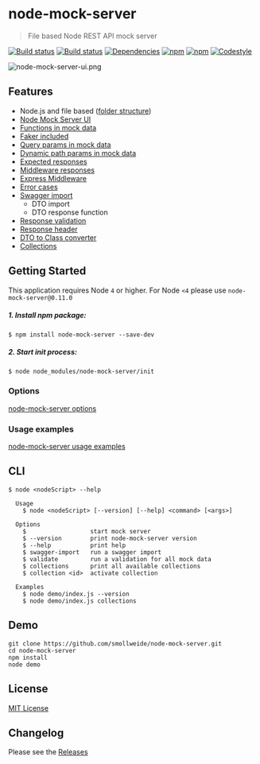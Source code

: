 
# node-mock-server

> File based Node REST API mock server

[![Build status](https://img.shields.io/travis/smollweide/node-mock-server/master.svg)](https://travis-ci.org/smollweide/node-mock-server)
[![Build status](https://ci.appveyor.com/api/projects/status/tfluudfe4s7810w8/branch/master?svg=true)](https://ci.appveyor.com/project/smollweide/node-mock-server/branch/master)
[![Dependencies](https://img.shields.io/david/smollweide/node-mock-server/master.svg)](https://david-dm.org/smollweide/node-mock-server)
[![npm](https://badge.fury.io/js/node-mock-server.svg)](https://badge.fury.io/js/node-mock-server)
[![npm](https://img.shields.io/npm/dt/node-mock-server.svg)](https://www.npmjs.com/package/node-mock-server)
[![Codestyle](https://img.shields.io/badge/codestyle-namics-green.svg)](https://github.com/namics/eslint-config-namics)

![node-mock-server-ui.png](https://cloud.githubusercontent.com/assets/2912007/26034363/c509d2c2-38bb-11e7-9175-4a151f7a550f.jpg)

## Features
- Node.js and file based ([folder structure](/doc/readme-folder-structure.md))
- [Node Mock Server UI](/doc/readme-ui-documentation.md)
- [Functions in mock data](/doc/readme-mock-functions.md)
- [Faker included](/doc/readme-faker.md)
- [Query params in mock data](/doc/readme-query-params.md)
- [Dynamic path params in mock data](/doc/readme-path-params.md)
- [Expected responses](/doc/readme-expected-response.md)
- [Middleware responses](/doc/readme-middleware.md)
- [Express Middleware](/doc/readme-express-middleware.md)
- [Error cases](/doc/readme-expected-response.md)
- [Swagger import](/doc/readme-swagger-import.md)
  - DTO import
  - DTO response function
- [Response validation](/doc/readme-response-validation.md)
- [Response header](/doc/readme-response-header.md)
- [DTO to Class converter](/doc/readme-dto-2-class.md)
- [Collections](/doc/readme-collections.md)

## Getting Started
This application requires Node `4` or higher.
For Node `<4` please use `node-mock-server@0.11.0`

##### 1. Install npm package:
```
$ npm install node-mock-server --save-dev
```
##### 2. Start init process:
```
$ node node_modules/node-mock-server/init
```

### Options
[node-mock-server options](/doc/readme-options.md)

### Usage examples
[node-mock-server usage examples](/doc/readme-usage-examples.md)

## CLI
```
$ node <nodeScript> --help

  Usage
    $ node <nodeScript> [--version] [--help] <command> [<args>]

  Options
    $                  start mock server
    $ --version        print node-mock-server version
    $ --help           print help
    $ swagger-import   run a swagger import
    $ validate         run a validation for all mock data
    $ collections      print all available collections
    $ collection <id>  activate collection

  Examples
    $ node demo/index.js --version
    $ node demo/index.js collections
```

## Demo
```shell
git clone https://github.com/smollweide/node-mock-server.git
cd node-mock-server
npm install
node demo
```

## License
[MIT License](https://github.com/smollweide/node-mock-server/blob/master/LICENSE)

## Changelog
Please see the [Releases](https://github.com/smollweide/node-mock-server/releases)
